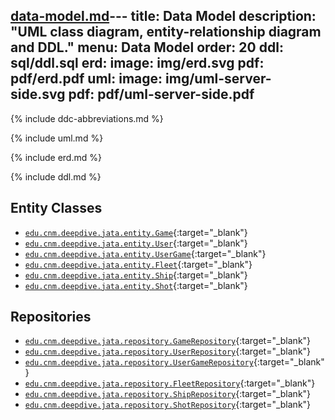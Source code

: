 [data-model.md](data-model.md)---
title: Data Model
description: "UML class diagram, entity-relationship diagram and DDL."
menu: Data Model
order: 20
ddl: sql/ddl.sql
erd:
  image: img/erd.svg
  pdf: pdf/erd.pdf
uml:
  image: img/uml-server-side.svg
  pdf: pdf/uml-server-side.pdf
---

{% include ddc-abbreviations.md %}

{% include uml.md %}

{% include erd.md %}

{% include ddl.md %}

## Entity Classes
- [`edu.cnm.deepdive.jata.entity.Game`](https://github.com/ddc-java-17/jata-service/blob/main/src/main/java/edu/cnm/deepdive/jata/model/entity/Game.java){:target="_blank"}
- [`edu.cnm.deepdive.jata.entity.User`](https://github.com/ddc-java-17/jata-service/blob/main/src/main/java/edu/cnm/deepdive/jata/model/entity/User.java){:target="_blank"}
- [`edu.cnm.deepdive.jata.entity.UserGame`](https://github.com/ddc-java-17/jata-service/blob/main/src/main/java/edu/cnm/deepdive/jata/model/entity/UserGame.java){:target="_blank"}
- [`edu.cnm.deepdive.jata.entity.Fleet`](https://github.com/ddc-java-17/jata-service/blob/main/src/main/java/edu/cnm/deepdive/jata/model/entity/Fleet.java){:target="_blank"}
- [`edu.cnm.deepdive.jata.entity.Ship`](https://github.com/ddc-java-17/jata-service/blob/main/src/main/java/edu/cnm/deepdive/jata/model/entity/Ship.java){:target="_blank"}
- [`edu.cnm.deepdive.jata.entity.Shot`](https://github.com/ddc-java-17/jata-service/blob/main/src/main/java/edu/cnm/deepdive/jata/model/entity/Shot.java){:target="_blank"}

## Repositories
- [`edu.cnm.deepdive.jata.repository.GameRepository`](https://github.com/ddc-java-17/jata-service/blob/main/src/main/java/edu/cnm/deepdive/jata/model/dao/GameRepository.java){:target="_blank"}
- [`edu.cnm.deepdive.jata.repository.UserRepository`](https://github.com/ddc-java-17/jata-service/blob/main/src/main/java/edu/cnm/deepdive/jata/model/dao/UserRepository.java){:target="_blank"}
- [`edu.cnm.deepdive.jata.repository.UserGameRepository`](https://github.com/ddc-java-17/jata-service/blob/main/src/main/java/edu/cnm/deepdive/jata/model/dao/UserGameRepository.java){:target="_blank"}
- [`edu.cnm.deepdive.jata.repository.FleetRepository`](https://github.com/ddc-java-17/jata-service/blob/main/src/main/java/edu/cnm/deepdive/jata/model/dao/FleetRepository.java){:target="_blank"}
- [`edu.cnm.deepdive.jata.repository.ShipRepository`](https://github.com/ddc-java-17/jata-service/blob/main/src/main/java/edu/cnm/deepdive/jata/model/dao/ShipRepository.java){:target="_blank"}
- [`edu.cnm.deepdive.jata.repository.ShotRepository`](https://github.com/ddc-java-17/jata-service/blob/main/src/main/java/edu/cnm/deepdive/jata/model/dao/ShotRepository.java){:target="_blank"}

